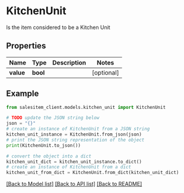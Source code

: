 # KitchenUnit

Is the item considered to be a Kitchen Unit

## Properties

Name | Type | Description | Notes
------------ | ------------- | ------------- | -------------
**value** | **bool** |  | [optional] 

## Example

```python
from salesitem_client.models.kitchen_unit import KitchenUnit

# TODO update the JSON string below
json = "{}"
# create an instance of KitchenUnit from a JSON string
kitchen_unit_instance = KitchenUnit.from_json(json)
# print the JSON string representation of the object
print(KitchenUnit.to_json())

# convert the object into a dict
kitchen_unit_dict = kitchen_unit_instance.to_dict()
# create an instance of KitchenUnit from a dict
kitchen_unit_from_dict = KitchenUnit.from_dict(kitchen_unit_dict)
```
[[Back to Model list]](../README.md#documentation-for-models) [[Back to API list]](../README.md#documentation-for-api-endpoints) [[Back to README]](../README.md)


